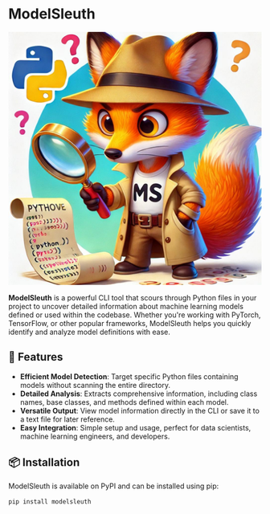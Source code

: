# ModelSleuth

![ModelSleuth Logo](fox_detective_ms.jpg)  <!-- Replace with your logo or an image -->

**ModelSleuth** is a powerful CLI tool that scours through Python files in your project to uncover detailed information about machine learning models defined or used within the codebase. Whether you're working with PyTorch, TensorFlow, or other popular frameworks, ModelSleuth helps you quickly identify and analyze model definitions with ease.

## 🎯 Features

- **Efficient Model Detection**: Target specific Python files containing models without scanning the entire directory.
- **Detailed Analysis**: Extracts comprehensive information, including class names, base classes, and methods defined within each model.
- **Versatile Output**: View model information directly in the CLI or save it to a text file for later reference.
- **Easy Integration**: Simple setup and usage, perfect for data scientists, machine learning engineers, and developers.

## 📦 Installation

ModelSleuth is available on PyPI and can be installed using pip:

```bash
pip install modelsleuth
